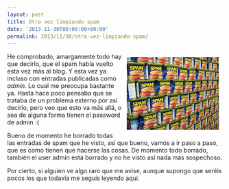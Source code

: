 ```yaml
---
layout: post
title: Otra vez limpiando spam
date: '2013-11-30T00:00:00+00:00'
permalink: 2013/11/30/otra-vez-limpiando-spam/
---
```

<img src="/assets/Captura-de-pantalla-2013-11-30-a-les-17.17.32.png" style="float:right; padding:10px 10px 10px" />He comprobado, amargamente todo hay que decirlo, que el spam había vuelto esta vez más al blog. Y esta vez ya incluso con entradas publicadas como <em>admin</em>. Lo cual me preocupa bastante ya. Hasta hace poco pensaba que se trataba de un problema externo por así decirlo, pero veo que esto va más allá, o sea de alguna forma tienen el password de admin :(

Bueno de momento he borrado todas las entradas de spam que he visto, así que bueno, vamos a ir paso a paso, que es como tienen que hacerse las cosas. De momento todo borrado, también el user admin está borrado y no he visto así nada más sospechoso.

Por cierto, si alguien ve algo raro que me avise, aunque supongo que seréis pocos los que todavía me seguís leyendo aquí.
